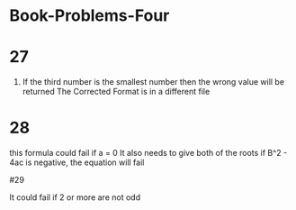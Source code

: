 # Book-Problems-Four

# 27
1. If the third number is the smallest number then the wrong value will be returned
The Corrected Format is in a different file


# 28

this formula could fail if a = 0 
It also needs to give both of the roots
if B^2 - 4ac is negative, the equation will fail


#29

It could fail if 2 or more are not odd

